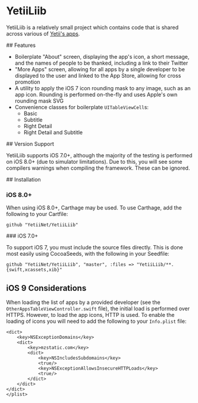 YetiiLiib
===

YetiiLiib is a relatively small project which contains code that is shared across various of [Yetii's apps](https://yetii.net).

## Features

 * Boilerplate "About" screen, displaying the app's icon, a short message, and the names of people to be thanked, including a link to their Twitter
 * "More Apps" screen, allowing for all apps by a single developer to be displayed to the user and linked to the App Store, allowing for cross promotion
 * A utility to apply the iOS 7 icon rounding mask to any image, such as an app icon. Rounding is performed on-the-fly and uses Apple's own rounding mask SVG
 * Convenience classes for boilerplate `UITableViewCell`s:
 	* Basic
 	* Subtitle
 	* Right Detail
 	* Right Detail and Subtitle

## Version Support

YetiiLiib supports iOS 7.0+, although the majority of the testing is performed on iOS 8.0+ (due to simulator limitations). Due to this, you will see some compilers warnings when compiling the framework. These can be ignored.

## Installation

### iOS 8.0+

When using iOS 8.0+, Carthage may be used. To use Carthage, add the following to your Cartfile:

```
github "YetiiNet/YetiiLiib"
```

### iOS 7.0+

To support iOS 7, you must include the source files directly. This is done most easily using CocoaSeeds, with the following in your Seedfile:

```
github "YetiiNet/YetiiLiib", "master", :files => "YetiiLiib/**.{swift,xcassets,xib}"
```

## iOS 9 Considerations

When loading the list of apps by a provided developer (see the `OtherAppsTableViewController.swift` file), the initial load is performed over HTTPS. However, to load the app icons, HTTP is used. To enable the loading of icons you will need to add the following to your `Info.plist` file:

```
<dict>
	<key>NSExceptionDomains</key>
	<dict>
		<key>mzstatic.com</key>
		<dict>
			<key>NSIncludesSubdomains</key>
			<true/>
			<key>NSExceptionAllowsInsecureHTTPLoads</key>
			<true/>
		</dict>
	</dict>
</dict>
</plist>
```